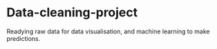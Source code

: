 # Data-cleaning-project
Readying raw data for data visualisation, and machine learning to make predictions.
